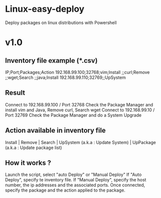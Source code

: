 # Linux-easy-deploy
Deploy packages on linux distributions with Powershell

# v1.0
## Inventory file example (*.csv)
IP;Port;Packages;Action
192.168.99.100;32768;vim;Install
;;curl;Remove
;;wget;Search
;;java;Install
192.168.99.110;32769;;UpSystem

## Result
Connect to 192.168.99.100 / Port 32768
Check the Package Manager and install vim and Java, Remove curl, Search wget
Connect to 192.168.99.10 / Port 32769
Check the Package Manager and do a System Upgrade

## Action available in inventory file
Install | Remove | Search | UpSystem (a.k.a : Update System) | UpPackage (a.k.a : Update package list)

## How it works ?
Launch the script, select "auto Deploy" or "Manual Deploy"
If "Auto Deploy", specify te inventory file.
If "Manual Deploy", specify the host number, the ip addresses and the associated ports.
Once connected, specify the package and the action applied to the package.
